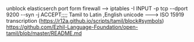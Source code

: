 unblock elasticserch port form firewall --> iptables -I INPUT -p tcp --dport 9200 --syn -j ACCEPT;;;;
Tamil to Latin ,English unicode ---> ISO 15919 transcription (https://r12a.github.io/scripts/tamil/block#symbols)
https://github.com/Ezhil-Language-Foundation/open-tamil/blob/master/README.md
